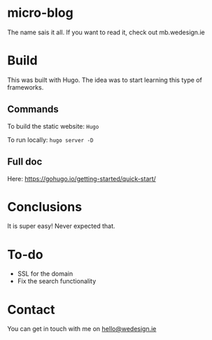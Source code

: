 # micro-blog

The name sais it all. If you want to read it, check out mb.wedesign.ie

# Build

This was built with Hugo. 
The idea was to start learning this type of frameworks. 

## Commands
To build the static website: `Hugo`

To run locally: `hugo server -D`

## Full doc
Here: https://gohugo.io/getting-started/quick-start/

# Conclusions

It is super easy! Never expected that. 

# To-do

- SSL for the domain 
- Fix the search functionality

# Contact 
You can get in touch with me on hello@wedesign.ie
